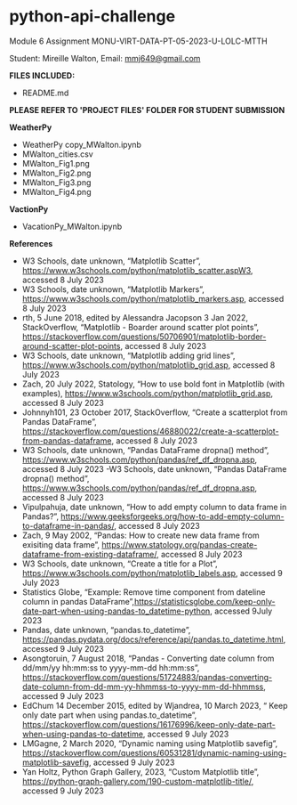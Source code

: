 # python-api-challenge
Module 6 Assignment
MONU-VIRT-DATA-PT-05-2023-U-LOLC-MTTH

Student: Mireille Walton,
Email: mmj649@gmail.com 

**FILES INCLUDED:**

- README.md

**PLEASE REFER TO 'PROJECT FILES' FOLDER FOR STUDENT SUBMISSION**
  
**WeatherPy**

- WeatherPy copy_MWalton.ipynb
- MWalton_cities.csv
- MWalton_Fig1.png
- MWalton_Fig2.png
- MWalton_Fig3.png
- MWalton_Fig4.png
  
**VactionPy**

- VacationPy_MWalton.ipynb
  
**References**
-	W3 Schools, date unknown, “Matplotlib Scatter”, https://www.w3schools.com/python/matplotlib_scatter.aspW3, accessed 8 July 2023
-	W3 Schools, date unknown, “Matplotlib Markers”, https://www.w3schools.com/python/matplotlib_markers.asp, accessed 8 July 2023
-	rth, 5 June 2018, edited by Alessandra Jacopson 3 Jan 2022, StackOverflow, “Matplotlib - Boarder around scatter plot points”, https://stackoverflow.com/questions/50706901/matplotlib-border-around-scatter-plot-points, accessed 8 July 2023
-	W3 Schools, date unknown, “Matplotlib adding grid lines”, https://www.w3schools.com/python/matplotlib_grid.asp, accessed 8 July 2023
-	Zach, 20 July 2022, Statology, “How to use bold font in Matplotlib (with examples), https://www.w3schools.com/python/matplotlib_grid.asp, accessed 8 July 2023
-	Johnnyh101, 23 October 2017, StackOverflow, “Create a scatterplot from Pandas DataFrame”, https://stackoverflow.com/questions/46880022/create-a-scatterplot-from-pandas-dataframe, accessed 8 July 2023
-	W3 Schools, date unknown, “Pandas DataFrame dropna() method”, https://www.w3schools.com/python/pandas/ref_df_dropna.asp, accessed 8 July 2023
	-W3 Schools, date unknown, “Pandas DataFrame dropna() method”, https://www.w3schools.com/python/pandas/ref_df_dropna.asp, accessed 8 July 2023
-	Vipulpahuja, date unknown, “How to add empty column to data frame in Pandas?”, https://www.geeksforgeeks.org/how-to-add-empty-column-to-dataframe-in-pandas/, accessed 8 July 2023
-	Zach, 9 May 2002, “Pandas: How to create new data frame from exisiting data frame”, https://www.statology.org/pandas-create-dataframe-from-existing-dataframe/, accessed 8 July 2023
-	W3 Schools, date unknown, “Create a title for a Plot”, https://www.w3schools.com/python/matplotlib_labels.asp, accessed 9 July 2023
-	Statistics Globe, “Example: Remove time component from dateline column in pandas DataFrame”,https://statisticsglobe.com/keep-only-date-part-when-using-pandas-to_datetime-python, accessed 9July 2023
-	Pandas, date unknown, “pandas.to_datetime”, https://pandas.pydata.org/docs/reference/api/pandas.to_datetime.html, accessed 9 July 2023
-	Asongtoruin, 7 August 2018, “Pandas - Converting date column from dd/mm/yy hh:mm:ss to yyyy-mm-dd hh:mm:ss”, https://stackoverflow.com/questions/51724883/pandas-converting-date-column-from-dd-mm-yy-hhmmss-to-yyyy-mm-dd-hhmmss, accessed 9 July 2023
-	EdChum 14 December 2015, edited by Wjandrea, 10 March 2023, “ Keep only date part when using pandas.to_datetime”, https://stackoverflow.com/questions/16176996/keep-only-date-part-when-using-pandas-to-datetime, accessed 9 July 2023
-	LMGagne, 2 March 2020, “Dynamic naming using Matplotlib savefig”, https://stackoverflow.com/questions/60531281/dynamic-naming-using-matplotlib-savefig, accessed 9 July 2023
-	Yan Holtz, Python Graph Gallery, 2023, “Custom Matplotlib title”, https://python-graph-gallery.com/190-custom-matplotlib-title/, accessed 9 July 2023
